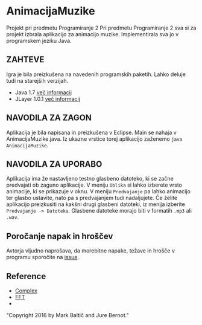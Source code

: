 # AnimacijaMuzike
Projekt pri predmetu Programiranje 2
Pri predmetu Programiranje 2 sva si za projekt izbrala aplikacijo za animacijo muzike. Implementirala sva jo v programskem jeziku Java.


## ZAHTEVE
Igra je bila preizkušena na navedenih programskih paketih. Lahko deluje tudi na starejših verzijah.
* Java 1.7 [več informacij](https://www.java.org/)
* JLayer 1.0.1 [več informacij](http://www.javazoom.net/javalayer/javalayer.html)

## NAVODILA ZA ZAGON
Aplikacija je bila napisana in preizkušena v Eclipse. Main se nahaja v AnimacijaMuzike.java. Iz ukazne vrstice torej aplikacijo zaženemo `java AnimacijaMuzike`.

## NAVODILA ZA UPORABO
Aplikacija ima že nastavljeno testno glasbeno datoteko, ki se začne predvajati ob zaguno aplikacije. V meniju `Oblika` si lahko izberete vrsto animacije, ki se prikazuje v oknu. V meniju `Predvajanje` pa lahko animacijo ter glasbo ustavite, nato pa s predvajanjem tudi nadaljujete.
Če želite aplikacijo preizkusiti na kakšni drugi glasbeni datoteki, iz menija izberite `Predvajanje -> Datoteka`. Glasbene datoteke morajo biti v formatih `.mp3` ali `.wav`.


## Poročanje napak in hroščev
Avtorja vljudno naprošava, da morebitne napake, težave in hrošče v programu sporočite na [issue](https://github.com/markbaltic/AnimacijaMuzike/issues).

## Reference
* [Complex](http://introcs.cs.princeton.edu/java/97data/Complex.java.html)
* [FFT](http://introcs.cs.princeton.edu/java/97data/FFT.java.html)
* 
"Copyright 2016 by Mark Baltič and Jure Bernot."
